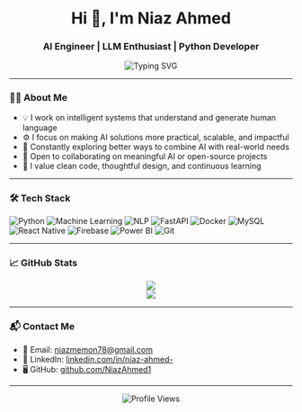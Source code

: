 <h1 align="center">Hi 👋, I'm Niaz Ahmed</h1>
<h3 align="center">AI Engineer | LLM Enthusiast | Python Developer</h3>

<p align="center">
  <img src="https://readme-typing-svg.demolab.com?font=Fira+Code&size=24&pause=1000&color=3F8CFF&center=true&vCenter=true&width=500&lines=Building+Real-World+AI+Solutions;Passionate+about+Human+Language+and+AI;Transforming+Ideas+into+Smart+Applications" alt="Typing SVG" />
</p>

---

### 🧑‍💻 About Me

- 💡 I work on intelligent systems that understand and generate human language
- ⚙️ I focus on making AI solutions more practical, scalable, and impactful
- 🌱 Constantly exploring better ways to combine AI with real-world needs
- 🤝 Open to collaborating on meaningful AI or open-source projects
- 🧘 I value clean code, thoughtful design, and continuous learning

---

### 🛠️ Tech Stack

![Python](https://img.shields.io/badge/-Python-333333?style=flat&logo=python)
![Machine Learning](https://img.shields.io/badge/-Machine%20Learning-333333?style=flat&logo=scikitlearn)
![NLP](https://img.shields.io/badge/-NLP-333333?style=flat&logo=openai)
![FastAPI](https://img.shields.io/badge/-FastAPI-333333?style=flat&logo=fastapi)
![Docker](https://img.shields.io/badge/-Docker-333333?style=flat&logo=docker)
![MySQL](https://img.shields.io/badge/-MySQL-333333?style=flat&logo=mysql)
![React Native](https://img.shields.io/badge/-React%20Native-333333?style=flat&logo=react)
![Firebase](https://img.shields.io/badge/-Firebase-333333?style=flat&logo=firebase)
![Power BI](https://img.shields.io/badge/-Power%20BI-333333?style=flat&logo=powerbi)
![Git](https://img.shields.io/badge/-Git-333333?style=flat&logo=git)

---

### 📈 GitHub Stats

<p align="center">
  <img src="https://github-readme-stats.vercel.app/api?username=NiazAhmed1&show_icons=true&theme=react&hide_border=true" />
  <br />
  <img src="https://github-readme-streak-stats.herokuapp.com?user=NiazAhmed1&theme=react&hide_border=true" />
</p>

---

### 📬 Contact Me

- 📧 Email: [niazmemon78@gmail.com](mailto:niazmemon78@gmail.com)
- 🔗 LinkedIn: [linkedin.com/in/niaz-ahmed-](https://www.linkedin.com/in/niaz-ahmed-)
- 🖥️ GitHub: [github.com/NiazAhmed1](https://github.com/NiazAhmed1)

---

<p align="center">
  <img src="https://komarev.com/ghpvc/?username=NiazAhmed1&style=flat-square&color=blue" alt="Profile Views" />
</p>
